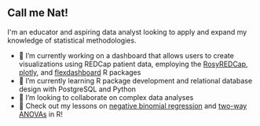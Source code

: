 ## Call me Nat!

I'm an educator and aspiring data analyst looking to apply and expand my knowledge of statistical methodologies.
- 🔭 I’m currently working on a dashboard that allows users to create visualizations using REDCap patient data, employing the [RosyREDCap](https://github.com/brandonerose/RosyREDCap), [plotly](https://plotly.com/r/), and [flexdashboard](https://cran.r-project.org/web/packages/flexdashboard/index.html) R packages
- 🌱 I’m currently learning R package development and relational database design with PostgreSQL and Python
- 👯 I’m looking to collaborate on complex data analyses
- 🍎 Check out my lessons on [negative binomial regression](https://gabriel.quarto.pub/an-r-cookbook-for-public-health/lessons/05_glm_negative_binomial.html) and [two-way ANOVAs](https://gabriel.quarto.pub/an-r-cookbook-for-public-health/lessons/04_anova_two_way.html) in R!



